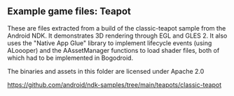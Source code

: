 ## Example game files: Teapot

These are files extracted from a build of the classic-teapot sample from the Android NDK. It demonstrates 3D rendering through EGL and GLES 2. It also uses the "Native App Glue" library to implement lifecycle events (using ALoooper) and the AAssetManager functions to load shader files, both of which had to be implemented in Bogodroid.

The binaries and assets in this folder are licensed under Apache 2.0

https://github.com/android/ndk-samples/tree/main/teapots/classic-teapot